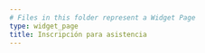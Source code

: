 ```yaml
---
# Files in this folder represent a Widget Page
type: widget_page
title: Inscripción para asistencia
---
```

